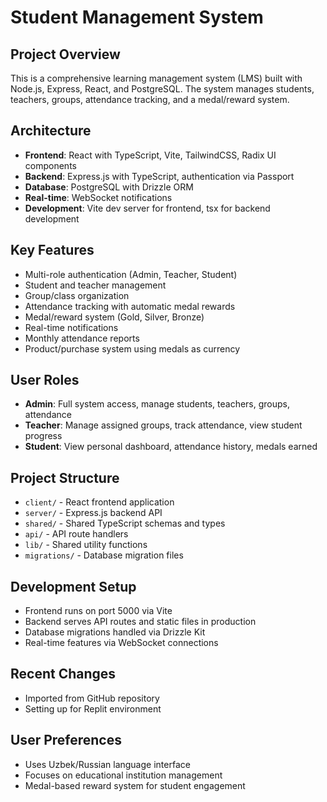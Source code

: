 # Student Management System

## Project Overview
This is a comprehensive learning management system (LMS) built with Node.js, Express, React, and PostgreSQL. The system manages students, teachers, groups, attendance tracking, and a medal/reward system.

## Architecture
- **Frontend**: React with TypeScript, Vite, TailwindCSS, Radix UI components
- **Backend**: Express.js with TypeScript, authentication via Passport
- **Database**: PostgreSQL with Drizzle ORM
- **Real-time**: WebSocket notifications
- **Development**: Vite dev server for frontend, tsx for backend development

## Key Features
- Multi-role authentication (Admin, Teacher, Student)
- Student and teacher management
- Group/class organization
- Attendance tracking with automatic medal rewards
- Medal/reward system (Gold, Silver, Bronze)
- Real-time notifications
- Monthly attendance reports
- Product/purchase system using medals as currency

## User Roles
- **Admin**: Full system access, manage students, teachers, groups, attendance
- **Teacher**: Manage assigned groups, track attendance, view student progress
- **Student**: View personal dashboard, attendance history, medals earned

## Project Structure
- `client/` - React frontend application
- `server/` - Express.js backend API
- `shared/` - Shared TypeScript schemas and types
- `api/` - API route handlers
- `lib/` - Shared utility functions
- `migrations/` - Database migration files

## Development Setup
- Frontend runs on port 5000 via Vite
- Backend serves API routes and static files in production
- Database migrations handled via Drizzle Kit
- Real-time features via WebSocket connections

## Recent Changes
- Imported from GitHub repository
- Setting up for Replit environment

## User Preferences
- Uses Uzbek/Russian language interface
- Focuses on educational institution management
- Medal-based reward system for student engagement